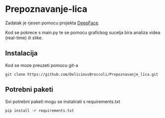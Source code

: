 ﻿# Prepoznavanje-lica

Zadatak je rjesen pomocu projekta [DeepFace](https://github.com/serengil/deepface).

Kod se pokrece s main.py te se pomocu grafickog sucelja bira analiza videa (real-time) ili slike.

## Instalacija

Kod se moze preuzeti pomocu git-a

```
git clone https://github.com/DeliciousBroccoli/Prepoznavanje_lica.git
```

## Potrebni paketi

Svi potrebni paketi mogu se instalirati s requirements.txt

```
pip install -r requirements.txt
```
